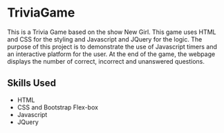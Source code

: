 # TriviaGame
This is a Trivia Game based on the show New Girl. This game uses 
HTML and CSS for the styling and Javascript and JQuery for the logic. The purpose of this project is to demonstrate the use of Javascript timers and an interactive platform for the user. At the end of the game, the webpage displays the number of correct, incorrect and unanswered questions. 



## Skills Used
* HTML
* CSS and Bootstrap Flex-box
* Javascript 
* JQuery
